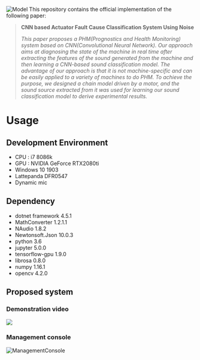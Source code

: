 ![Model](https://user-images.githubusercontent.com/25438139/90269985-75bbf600-de94-11ea-9880-28366586303d.png)
This repository contains the official implementation of the following paper:
> **CNN based Actuator Fault Cause Classification System Using Noise**<br>
>
> *This paper proposes a PHM(Prognostics and Health Monitoring) system based on CNN(Convolutional Neural Network). Our approach aims at diagnosing the state of the machine in real time after extracting the features of the sound generated from the machine and then learning a CNN-based sound classification model. The advantage of our approach is that it is not machine-specific and can be easily applied to a variety of machines to do PHM. To achieve the purpose, we designed a chain model driven by a motor, and the sound source extracted from it was used for learning our sound classification model to derive experimental results.*

# Usage
## Development Environment
* CPU : i7 8086k
* GPU : NVIDIA GeForce RTX2080ti
* Windows 10 1903
* Lattepanda DFR0547
* Dynamic mic
## Dependency
* dotnet framework 4.5.1
* MathConverter 1.2.1.1
* NAudio 1.8.2
* Newtonsoft.Json 10.0.3
* python 3.6
* jupyter 5.0.0
* tensorflow-gpu 1.9.0
* librosa 0.8.0
* numpy 1.16.1
* opencv 4.2.0

## Proposed system
### Demonstration video
[![](https://user-images.githubusercontent.com/25438139/90269991-76ed2300-de94-11ea-9d67-fc3b4a758ede.PNG)](https://youtu.be/a-PG5FFXicw)

### Management console
![ManagementConsole](https://user-images.githubusercontent.com/25438139/90269996-7785b980-de94-11ea-82a4-6dc9f7836fbd.PNG)
